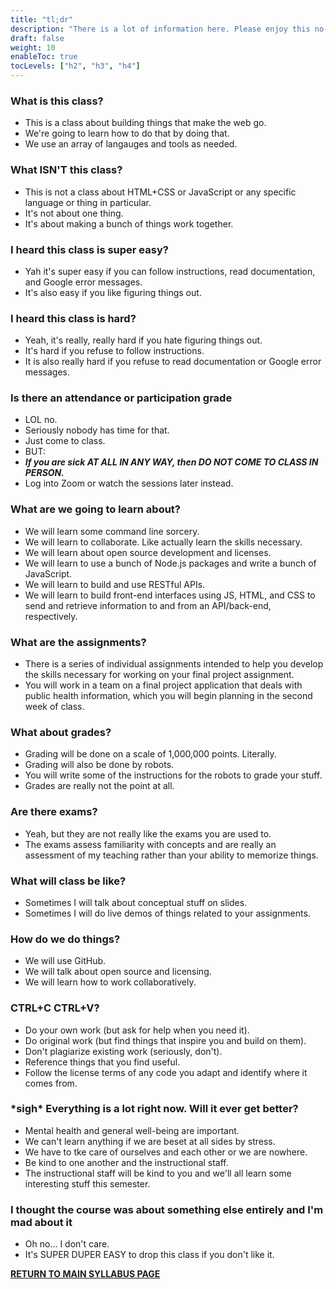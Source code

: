 ```yaml
---
title: "tl;dr"
description: "There is a lot of information here. Please enjoy this no-bs summary."
draft: false
weight: 10
enableToc: true
tocLevels: ["h2", "h3", "h4"]
---
```


### What is this class?

- This is a class about building things that make the web go. 
- We're going to learn how to do that by doing that. 
- We use an array of langauges and tools as needed.

### What ISN'T this class? 

- This is not a class about HTML+CSS or JavaScript or any specific language or thing in particular. 
- It's not about one thing. 
- It's about making a bunch of things work together.

### I heard this class is super easy?

- Yah it's super easy if you can follow instructions, read documentation, and Google error messages.
- It's also easy if you like figuring things out.

### I heard this class is hard?

- Yeah, it's really, really hard if you hate figuring things out.
- It's hard if you refuse to follow instructions.
- It is also really hard if you refuse to read documentation or Google error messages.

### Is there an attendance or participation grade

- LOL no.
- Seriously nobody has time for that. 
- Just come to class.
- BUT:
- **_If you are sick AT ALL IN ANY WAY, then DO NOT COME TO CLASS IN PERSON._**
- Log into Zoom or watch the sessions later instead.

### What are we going to learn about?

- We will learn some command line sorcery.
- We will learn to collaborate. Like actually learn the skills necessary.
- We will learn about open source development and licenses. 
- We will learn to use a bunch of Node.js packages and write a bunch of JavaScript.
- We will learn to build and use RESTful APIs.
- We will learn to build front-end interfaces using JS, HTML, and CSS to send and retrieve information to and from an API/back-end, respectively.

### What are the assignments?

- There is a series of individual assignments intended to help you develop the skills necessary for working on your final project assignment. 
- You will work in a team on a final project application that deals with public health information, which you will begin planning in the second week of class.

### What about grades?

- Grading will be done on a scale of 1,000,000 points. Literally.
- Grading will also be done by robots.
- You will write some of the instructions for the robots to grade your stuff. 
- Grades are really not the point at all.

### Are there exams? 

- Yeah, but they are not really like the exams you are used to.
- The exams assess familiarity with concepts and are really an assessment of my teaching rather than your ability to memorize things.

### What will class be like?

- Sometimes I will talk about conceptual stuff on slides.
- Sometimes I will do live demos of things related to your assignments.

### How do we do things?

- We will use GitHub.
- We will talk about open source and licensing.
- We will learn how to work collaboratively.

### CTRL+C CTRL+V?

- Do your own work (but ask for help when you need it). 
- Do original work (but find things that inspire you and build on them). 
- Don't plagiarize existing work (seriously, don't). 
- Reference things that you find useful. 
- Follow the license terms of any code you adapt and identify where it comes from.

### \*sigh\* Everything is a lot right now. Will it ever get better?

- Mental health and general well-being are important.
- We can't learn anything if we are beset at all sides by stress.
- We have to tke care of ourselves and each other or we are nowhere.
- Be kind to one another and the instructional staff.
- The instructional staff will be kind to you and we'll all learn some interesting stuff this semester. 

### I thought the course was about something else entirely and I'm mad about it

- Oh no... I don't care.
- It's SUPER DUPER EASY to drop this class if you don't like it.

[**RETURN TO MAIN SYLLABUS PAGE**](https://github.com/comp426-2022-fall/syllabus/blob/main/README.md#course-policies-and-other-information)
